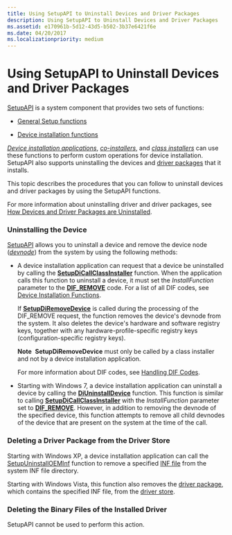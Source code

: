 ```yaml
---
title: Using SetupAPI to Uninstall Devices and Driver Packages
description: Using SetupAPI to Uninstall Devices and Driver Packages
ms.assetid: e170961b-5d12-43d5-b502-3b37e6421f6e
ms.date: 04/20/2017
ms.localizationpriority: medium
---
```


# Using SetupAPI to Uninstall Devices and Driver Packages


[SetupAPI](setupapi.md) is a system component that provides two sets of functions:

-   [General Setup functions](https://msdn.microsoft.com/library/windows/hardware/ff544985)

-   [Device installation functions](https://msdn.microsoft.com/library/windows/hardware/ff541299)

[*Device installation applications*](https://msdn.microsoft.com/library/windows/hardware/ff556277#wdkgloss-device-installation-application), [*co-installers*](https://msdn.microsoft.com/library/windows/hardware/ff556274#wdkgloss-co-installer), and [*class installers*](https://msdn.microsoft.com/library/windows/hardware/ff556274#wdkgloss-class-installer) can use these functions to perform custom operations for device installation. SetupAPI also supports uninstalling the devices and [driver packages](driver-packages.md) that it installs.

This topic describes the procedures that you can follow to uninstall devices and driver packages by using the SetupAPI functions.

For more information about uninstalling driver and driver packages, see [How Devices and Driver Packages are Uninstalled](how-devices-and-driver-packages-are-uninstalled.md).

### <a href="" id="uninstalling-the-device"></a> Uninstalling the Device

[SetupAPI](setupapi.md) allows you to uninstall a device and remove the device node ([*devnode*](https://msdn.microsoft.com/library/windows/hardware/ff556277#wdkgloss-devnode)) from the system by using the following methods:

-   A device installation application can request that a device be uninstalled by calling the [**SetupDiCallClassInstaller**](https://msdn.microsoft.com/library/windows/hardware/ff550922) function. When the application calls this function to uninstall a device, it must set the *InstallFunction* parameter to the [**DIF_REMOVE**](https://msdn.microsoft.com/library/windows/hardware/ff543717) code.  For a list of all DIF codes, see [Device Installation Functions](https://msdn.microsoft.com/library/windows/hardware/ff541307).

    If [**SetupDiRemoveDevice**](https://msdn.microsoft.com/library/windows/hardware/ff552097) is called during the processing of the DIF_REMOVE request, the function removes the device's devnode from the system. It also deletes the device's hardware and software registry keys, together with any hardware-profile-specific registry keys (configuration-specific registry keys).

    **Note**  **SetupDiRemoveDevice** must only be called by a class installer and not by a device installation application.

    For more information about DIF codes, see [Handling DIF Codes](handling-dif-codes.md).

-   Starting with Windows 7, a device installation application can uninstall a device by calling the [**DiUninstallDevice**](https://msdn.microsoft.com/library/windows/hardware/ff544754) function. This function is similar to calling [**SetupDiCallClassInstaller**](https://msdn.microsoft.com/library/windows/hardware/ff550922) with the *InstallFunction* parameter set to [**DIF_REMOVE**](https://msdn.microsoft.com/library/windows/hardware/ff543717). However, in addition to removing the devnode of the specified device, this function attempts to remove all child devnodes of the device that are present on the system at the time of the call.

### <a href="" id="deleting-a-driver-package-from-the-driver-store"></a> Deleting a Driver Package from the Driver Store

Starting with Windows XP, a device installation application can call the [SetupUninstallOEMInf](https://go.microsoft.com/fwlink/p/?linkid=169503) function to remove a specified [INF file](inf-files.md) from the system INF file directory.

Starting with Windows Vista, this function also removes the [driver package](driver-packages.md), which contains the specified INF file, from the [driver store](driver-store.md).

### <a href="" id="deleting-the-binary-files-of-the-installed-driver"></a> Deleting the Binary Files of the Installed Driver

SetupAPI cannot be used to perform this action.

 

 





